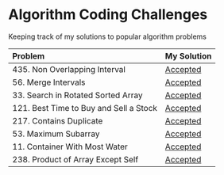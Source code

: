 # Algorithm Coding Challenges
Keeping track of my solutions to popular algorithm problems

| Problem | My Solution |
| :-- | :-- |
| 435. Non Overlapping Interval | [Accepted](md/435.md) |
| 56. Merge Intervals | [Accepted](md/56.md) |
| 33. Search in Rotated Sorted Array | [Accepted](md/33.md)
| 121. Best Time to Buy and Sell a Stock | [Accepted](md/121.md)
| 217. Contains Duplicate | [Accepted](md/217.md)
| 53. Maximum Subarray | [Accepted](md/53.md)
| 11. Container With Most Water | [Accepted](md/11.md)
| 238. Product of Array Except Self | [Accepted](md/238.md)
